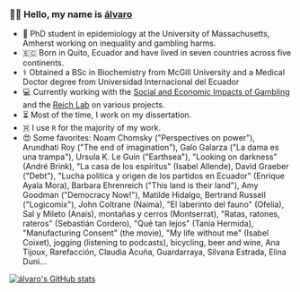 ### 👋🏽 Hello, my name is [álvaro](https://micokoch.github.io/)  

- 🎰 PhD student in epidemiology at the University of Massachusetts, Amherst working on inequality and gambling harms.
- 🇪🇨 Born in Quito, Ecuador and have lived in seven countries across five continents.
- ⚕️ Obtained a BSc in Biochemistry from McGill University and a Medical Doctor degree from Universidad Internacional del Ecuador
- 💻 Currently working with the [Social and Economic Impacts of Gambling](https://www.umass.edu/seigma/) and the [Reich Lab](https://reichlab.io/) on various projects.
- ⏳ Most of the time, I work on my dissertation.
- 🇷 I use `R` for the majority of my work.
- 😍 Some favorites: Noam Chomsky ("Perspectives on power"), Arundhati Roy ("The end of imagination"), Galo Galarza ("La dama es una trampa"), Ursula K. Le Guin ("Earthsea"), "Looking on darkness" (André Brink), "La casa de los espíritus" (Isabel Allende), David Graeber ("Debt"), "Lucha política y origen de los partidos en Ecuador" (Enrique Ayala Mora), Barbara Ehrenreich ("This land is their land"), Amy Goodman ("Democracy Now!"), Matilde Hidalgo, Bertrand Russell ("Logicomix"), John Coltrane (Naíma), "El laberinto del fauno" (Ofelia), Sal y Mileto (Anaís), montañas y cerros (Montserrat), "Ratas, ratones, rateros" (Sebastián Cordero), "Qué tan lejos" (Tania Hermida), "Manufacturing Consent" (the movie), "My life without me" (Isabel Coixet), jogging (listening to podcasts), bicycling, beer and wine, Ana Tijoux, Rarefacción, Claudia Acuña, Guardarraya, Silvana Estrada, Elina Duni...  

[![álvaro's GitHub stats](https://github-readme-stats.vercel.app/api?username=micokoch)](https://github.com/anuraghazra/github-readme-stats)

<!--
- [Here](https://micokoch.github.io/micokoch/)
**micokoch/micokoch** is a ✨ _special_ ✨ repository because its `README.md` (this file) appears on your GitHub profile.

Here are some ideas to get you started:

- 🔭 I’m currently working on ...
- 🌱 I’m currently learning ...
- 👯 I’m looking to collaborate on ...
- 🤔 I’m looking for help with ...
- 💬 Ask me about ...
- 📫 How to reach me: ...
- 😄 Pronouns: ...
- ⚡ Fun fact: ...
-->

